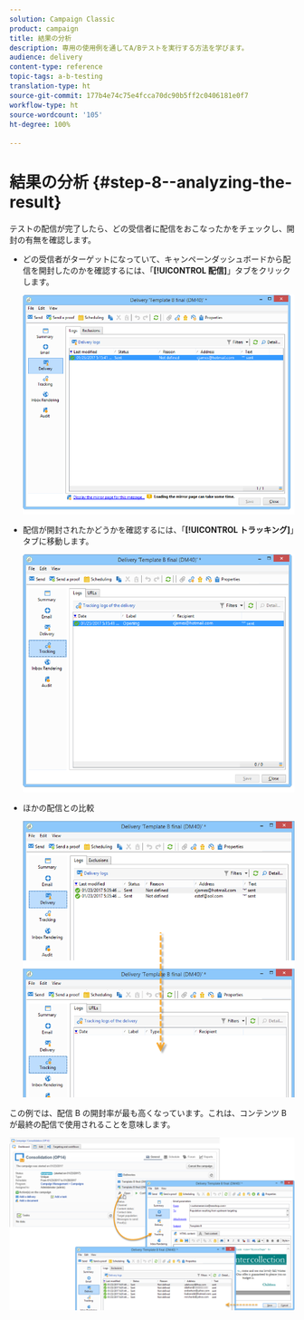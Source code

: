 ```yaml
---
solution: Campaign Classic
product: campaign
title: 結果の分析
description: 専用の使用例を通してA/Bテストを実行する方法を学びます。
audience: delivery
content-type: reference
topic-tags: a-b-testing
translation-type: ht
source-git-commit: 177b4e74c75e4fcca70dc90b5ff2c0406181e0f7
workflow-type: ht
source-wordcount: '105'
ht-degree: 100%

---
```



# 結果の分析 {#step-8--analyzing-the-result}

テストの配信が完了したら、どの受信者に配信をおこなったかをチェックし、開封の有無を確認します。

* どの受信者がターゲットになっていて、キャンペーンダッシュボードから配信を開封したのかを確認するには、「**[!UICONTROL 配信]**」タブをクリックします。

   ![](assets/use_case_abtesting_analysis_001.png)

* 配信が開封されたかどうかを確認するには、「**[!UICONTROL トラッキング]**」タブに移動します。

   ![](assets/use_case_abtesting_analysis_002.png)

* ほかの配信との比較

   ![](assets/use_case_abtesting_analysis_003.png)

この例では、配信 B の開封率が最も高くなっています。これは、コンテンツ B が最終の配信で使用されることを意味します。

![](assets/use_case_abtesting_analysis_004.png)
